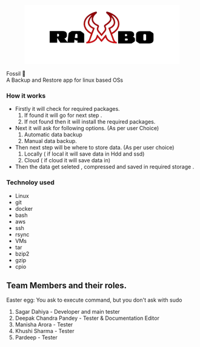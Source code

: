<p align="center">
  <img src="https://github.com/Fosssil/Rambo/blob/main/LOGO.png" />
</p> 

Fossil :wilted_flower: <br>
A Backup and Restore app for linux based OSs <br>
### How it works
* Firstly it will check for required packages.
    1. If found it will go for next step .
    2. If not found then it will install the required packages.
* Next it will ask for following options. (As per user Choice)
    1. Automatic data backup  
    2. Manual data backup.
* Then next step will be where to store data. (As per user choice)
    1. Locally  ( if local it will save data in Hdd and ssd)
    2. Cloud  ( if cloud it will save data in) 
* Then the data get seleted , compressed and saved in required storage .

### Technoloy used 
 * Linux
 * git
 * docker
 * bash 
 * aws
 * ssh
 * rsync
 * VMs
 * tar
 * bzip2
 * gzip
 * cpio
 
   
   
 























## Team Members and their roles.
Easter egg: You ask to execute command, but you don't ask with sudo 
1. Sagar Dahiya - Developer and main tester
2. Deepak Chandra Pandey - Tester & Documentation Editor
3. Manisha Arora - Tester
4. Khushi Sharma - Tester
5. Pardeep - Tester


